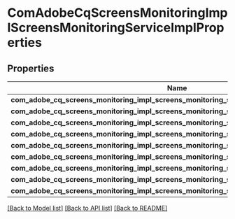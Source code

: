# ComAdobeCqScreensMonitoringImplScreensMonitoringServiceImplProperties

## Properties
Name | Type | Description | Notes
------------ | ------------- | ------------- | -------------
**com_adobe_cq_screens_monitoring_impl_screens_monitoring_service_impl_project_path** | [***::models::ConfigNodePropertyArray**](configNodePropertyArray.md) |  | [optional] 
**com_adobe_cq_screens_monitoring_impl_screens_monitoring_service_impl_schedule_frequency** | [***::models::ConfigNodePropertyString**](configNodePropertyString.md) |  | [optional] 
**com_adobe_cq_screens_monitoring_impl_screens_monitoring_service_impl_ping_timeout** | [***::models::ConfigNodePropertyInteger**](configNodePropertyInteger.md) |  | [optional] 
**com_adobe_cq_screens_monitoring_impl_screens_monitoring_service_impl_recipients** | [***::models::ConfigNodePropertyString**](configNodePropertyString.md) |  | [optional] 
**com_adobe_cq_screens_monitoring_impl_screens_monitoring_service_impl_smtpserver** | [***::models::ConfigNodePropertyString**](configNodePropertyString.md) |  | [optional] 
**com_adobe_cq_screens_monitoring_impl_screens_monitoring_service_impl_smtpport** | [***::models::ConfigNodePropertyInteger**](configNodePropertyInteger.md) |  | [optional] 
**com_adobe_cq_screens_monitoring_impl_screens_monitoring_service_impl_usetls** | [***::models::ConfigNodePropertyBoolean**](configNodePropertyBoolean.md) |  | [optional] 
**com_adobe_cq_screens_monitoring_impl_screens_monitoring_service_impl_username** | [***::models::ConfigNodePropertyString**](configNodePropertyString.md) |  | [optional] 
**com_adobe_cq_screens_monitoring_impl_screens_monitoring_service_impl_password** | [***::models::ConfigNodePropertyString**](configNodePropertyString.md) |  | [optional] 

[[Back to Model list]](../README.md#documentation-for-models) [[Back to API list]](../README.md#documentation-for-api-endpoints) [[Back to README]](../README.md)



